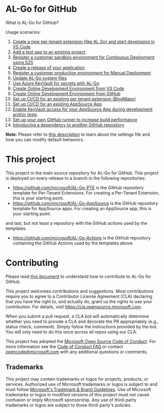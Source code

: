 # AL-Go for GitHub
What is AL-Go for GitHub?

Usage scenarios:
1. [Create a new per-tenant extension (like AL Go) and start developing in VS Code](Scenarios/1.md)
1. [Add a test app to an existing project](Scenarios/2.md)
1. [Register a customer sandbox environment for Continuous Deployment using S2S](Scenarios/3.md)
1. [Create a release of your application](Scenarios/4.md)
1. [Register a customer production environment for Manual Deployment](Scenarios/5.md)
1. [Update AL-Go system files](Scenarios/6.md)
1. [Use Azure KeyVault for secrets with AL-Go](Scenarios/7.md)
1. [Create Online Development Environment from VS Code](Scenarios/8.md)
1. [Create Online Development Environment from GitHub](Scenarios/9.md)
1. [Set up CI/CD for an existing per tenant extension (BingMaps)](Scenarios/10.md)
1. [Set up CI/CD for an existing AppSource App](Scenarios/11.md)
1. [Enable KeyVault access for your AppSource App during development and/or tests](Scenarios/12.md)
1. [Set up your own GitHub runner to increase build performance](Scenarios/13.md)
1. [Introducing a dependency to another GitHub repository](Scenarios/AppDependencies.md)

**Note:** Please refer to [this description](Scenarios/settings.md) to learn about the settings file and how you can modify default behaviors.
# This project
This project in the main source repository for AL-Go for GitHub. This project is deployed on every release to a branch in the following repositories:

- https://github.com/microsoft/AL-Go-PTE is the GitHub repository template for Per-Tenant Extensions. For creating a Per-Tenant Extension, this is your starting point.
- https://github.com/microsoft/AL-Go-AppSource is the GitHub repository template for AppSource apps. For creating an AppSource app, this is your starting point.

and last, but not least a repository with the GitHub actions used by the templates.
- https://github.com/microsoft/AL-Go-Actions is the GitHub repository containing the GitHub Actions used by the templates above.

# Contributing

Please read [this document](Scenarios/Contributing.md) to understand how to contribute to AL-Go for GitHub.

This project welcomes contributions and suggestions.  Most contributions require you to agree to a
Contributor License Agreement (CLA) declaring that you have the right to, and actually do, grant us
the rights to use your contribution. For details, visit https://cla.opensource.microsoft.com.

When you submit a pull request, a CLA bot will automatically determine whether you need to provide
a CLA and decorate the PR appropriately (e.g., status check, comment). Simply follow the instructions
provided by the bot. You will only need to do this once across all repos using our CLA.

This project has adopted the [Microsoft Open Source Code of Conduct](https://opensource.microsoft.com/codeofconduct/).
For more information see the [Code of Conduct FAQ](https://opensource.microsoft.com/codeofconduct/faq/) or
contact [opencode@microsoft.com](mailto:opencode@microsoft.com) with any additional questions or comments.

## Trademarks

This project may contain trademarks or logos for projects, products, or services. Authorized use of Microsoft 
trademarks or logos is subject to and must follow 
[Microsoft's Trademark & Brand Guidelines](https://www.microsoft.com/en-us/legal/intellectualproperty/trademarks/usage/general).
Use of Microsoft trademarks or logos in modified versions of this project must not cause confusion or imply Microsoft sponsorship.
Any use of third-party trademarks or logos are subject to those third-party's policies.
